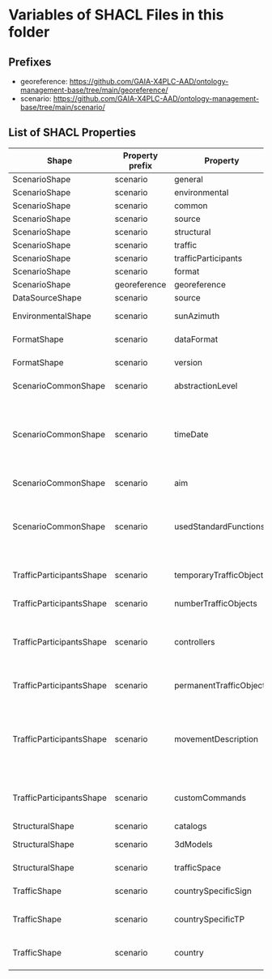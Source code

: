 # Variables of SHACL Files in this folder

## Prefixes

- georeference: <https://github.com/GAIA-X4PLC-AAD/ontology-management-base/tree/main/georeference/>
- scenario: <https://github.com/GAIA-X4PLC-AAD/ontology-management-base/tree/main/scenario/>

## List of SHACL Properties

| Shape | Property prefix | Property | MinCount | MaxCount | Description | Datatype/NodeKind | Filename |
| --- | --- | --- | --- | --- | --- | --- | --- |
| ScenarioShape | scenario | general | 1 | 1 |  |  | scenario_shacl.ttl |
| ScenarioShape | scenario | environmental | 1 | 1 |  |  | scenario_shacl.ttl |
| ScenarioShape | scenario | common | 1 | 1 |  |  | scenario_shacl.ttl |
| ScenarioShape | scenario | source | 1 | 1 |  |  | scenario_shacl.ttl |
| ScenarioShape | scenario | structural | 1 | 1 |  |  | scenario_shacl.ttl |
| ScenarioShape | scenario | traffic | 1 | 1 |  |  | scenario_shacl.ttl |
| ScenarioShape | scenario | trafficParticipants | 1 | 1 |  |  | scenario_shacl.ttl |
| ScenarioShape | scenario | format | 1 | 1 |  |  | scenario_shacl.ttl |
| ScenarioShape | georeference | georeference | 0 | 1 |  |  | scenario_shacl.ttl |
| DataSourceShape | scenario | source | 0 | 1 | Capture type | <http://www.w3.org/2001/XMLSchema#string> | scenario_shacl.ttl |
| EnvironmentalShape | scenario | sunAzimuth | 0 |  | Azimuth of the sun | <http://www.w3.org/2001/XMLSchema#float> | scenario_shacl.ttl |
| FormatShape | scenario | dataFormat |  | 1 | Format type definition | <http://www.w3.org/2001/XMLSchema#string> | scenario_shacl.ttl |
| FormatShape | scenario | version |  | 1 | Version of data format | <http://www.w3.org/2001/XMLSchema#string> | scenario_shacl.ttl |
| ScenarioCommonShape | scenario | abstractionLevel |  | 1 | Pegasus type of scenario | <http://www.w3.org/2001/XMLSchema#string> | scenario_shacl.ttl |
| ScenarioCommonShape | scenario | timeDate | 0 | 1 | Time of the scenario if applicaple. Either time of recording or if synthetic the time it happens. | <http://www.w3.org/2001/XMLSchema#dateTime> | scenario_shacl.ttl |
| ScenarioCommonShape | scenario | aim | 0 | 1 | Purpose of this scenario. | <http://www.w3.org/2001/XMLSchema#string> | scenario_shacl.ttl |
| ScenarioCommonShape | scenario | usedStandardFunctions | 0 | 1 |  Use of the functionalities from the standard. E.g. which Actions are used. | <http://www.w3.org/2001/XMLSchema#string> | scenario_shacl.ttl |
| TrafficParticipantsShape | scenario | temporaryTrafficObjects |  | 1 | Count of traffic temporary objects | <http://www.w3.org/2001/XMLSchema#unsignedInt> | scenario_shacl.ttl |
| TrafficParticipantsShape | scenario | numberTrafficObjects |  | 1 | Count of traffic objects | <http://www.w3.org/2001/XMLSchema#unsignedInt> | scenario_shacl.ttl |
| TrafficParticipantsShape | scenario | controllers | 0 |  | Usage of simulation Core internal or external controllers. | <http://www.w3.org/2001/XMLSchema#string> | scenario_shacl.ttl |
| TrafficParticipantsShape | scenario | permanentTrafficObjects |  | 1 | Count of traffic permanent objects | <http://www.w3.org/2001/XMLSchema#unsignedInt> | scenario_shacl.ttl |
| TrafficParticipantsShape | scenario | movementDescription |  | 1 | Type of movement used by traffic participants according to the OpenSCENARIO standard. | <http://www.w3.org/2001/XMLSchema#string> | scenario_shacl.ttl |
| TrafficParticipantsShape | scenario | customCommands | 0 | 1 | Scenario/domain specific commands or actions | <http://www.w3.org/2001/XMLSchema#string> | scenario_shacl.ttl |
| StructuralShape | scenario | catalogs | 0 |  | Link to Catalogs |  | scenario_shacl.ttl |
| StructuralShape | scenario | 3dModels | 0 |  | Link to 3D models |  | scenario_shacl.ttl |
| StructuralShape | scenario | trafficSpace | 0 | 1 | Link to traffic space |  | scenario_shacl.ttl |
| TrafficShape | scenario | countrySpecificSign | 0 | 1 | Country specific traffic signs | <http://www.w3.org/2001/XMLSchema#string> | scenario_shacl.ttl |
| TrafficShape | scenario | countrySpecificTP | 0 | 1 | Country specific traffic participants | <http://www.w3.org/2001/XMLSchema#string> | scenario_shacl.ttl |
| TrafficShape | scenario | country | 0 | 1 | Country where this scenario is from | <http://www.w3.org/2001/XMLSchema#string> | scenario_shacl.ttl |
